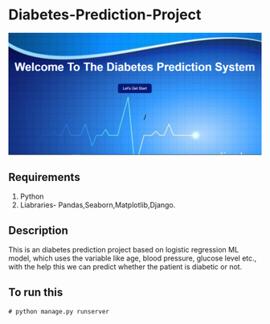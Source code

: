 # Diabetes-Prediction-Project



![alt text](https://github.com/jadhavakash/diabetes_prediction/blob/main/thumbnail.png?raw=true)

## Requirements

1. Python
2. Liabraries- Pandas,Seaborn,Matplotlib,Django.

## Description

This is an diabetes prediction project based on logistic regression ML model, 
which uses the variable like age, blood pressure, glucose level etc., 
with the help this we can predict whether the patient is diabetic or not.

## To run this 

```console
# python manage.py runserver

```
